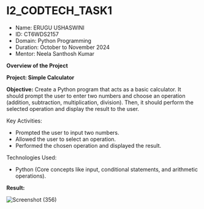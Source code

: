 # I2_CODTECH_TASK1

- Name: ERUGU USHASWINI
- ID: CT6WDS2157
- Domain: Python Programming
- Duration: October to November 2024
- Mentor: Neela Santhosh Kumar

**Overview of the Project**

**Project: Simple Calculator**

**Objective:**
Create a Python program that acts as a basic calculator. It should prompt the user to
enter two numbers and choose an operation (addition, subtraction, multiplication,
division). Then, it should perform the selected operation and display the result to the
user.

Key Activities:
- Prompted the user to input two numbers.
- Allowed the user to select an operation.
- Performed the chosen operation and displayed the result.

Technologies Used:
- Python (Core concepts like input, conditional statements, and arithmetic operations).

**Result:**

![Screenshot (356)](https://github.com/user-attachments/assets/00567928-33d1-4cd1-b3ef-5ccd634c4e4d)





